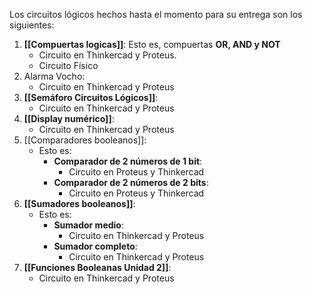 Los circuitos lógicos hechos hasta el momento para su entrega son los siguientes:
1. **[[Compuertas logicas]]**: Esto es, compuertas **OR, AND y NOT**
	- Circuito en Thinkercad y Proteus.
	- Circuito Físico
2. Alarma Vocho:
	- Circuito en Thinkercad y Proteus
3. **[[Semáforo Circuitos Lógicos]]**: 
	 - Circuito en Thinkercad y Proteus
 4. **[[Display numérico]]**:
	- Circuito en Thinkercad y Proteus
5. [[Comparadores booleanos]]:
	- Esto es:
		- **Comparador de 2 números de 1 bit**:
			- Circuito en Proteus y Thinkercad
		- **Comparador de 2 números de 2 bits**: 
			- Circuito en Proteus y Thinkercad
6. **[[Sumadores booleanos]]**:
	- Esto es:
		- **Sumador medio**:
			- Circuito en Thinkercad y Proteus
		- **Sumador completo**:
			- Circuito en Thinkercad y Proteus
7. **[[Funciones Booleanas Unidad 2]]**:
	- Circuito en Thinkercad y Proteus